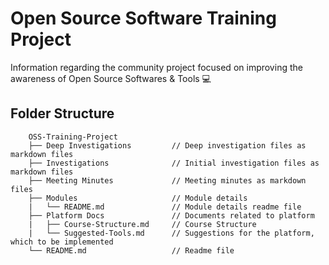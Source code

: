 # Open Source Software Training Project

Information regarding the community project focused on improving the awareness of Open Source Softwares & Tools 💻

## Folder Structure
```
    OSS-Training-Project
    ├── Deep Investigations         // Deep investigation files as markdown files
    ├── Investigations              // Initial investigation files as markdown files
    ├── Meeting Minutes             // Meeting minutes as markdown files
    ├── Modules                     // Module details
    |   └── README.md               // Module details readme file
    ├── Platform Docs               // Documents related to platform
    |   ├── Course-Structure.md     // Course Structure
    |   └── Suggested-Tools.md      // Suggestions for the platform, which to be implemented
    └── README.md                   // Readme file
```


